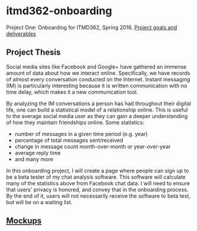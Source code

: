 # itmd362-onboarding

Project One: Onboarding for ITMD362, Spring 2016. [Project goals and deliverables](http://courses.karlstolley.com/hci/#project-one)

## Project Thesis

Social media sites like Facebook and Google+ have gathered an immense amount of data about how we interact online. Specifically, we have records of almost every conversation conducted on the Internet. Instant messaging (IM) is particularly interesting because it is written communication with no time delay, which makes it a new communication tool.

By analyzing the IM conversations a person has had throughout their digital life, one can build a statistical model of a relationship online. This is useful to the average social media user as they can gain a deeper understanding of how they maintain friendships online. Some statistics:

- number of messages in a given time period (e.g. year)
- percentage of total messages sent/received
- change in message count month-over-month or year-over-year
- average reply time
- and many more

In this onboarding project, I will create a page where people can sign up to be a beta tester of my chat analysis software. This software will calculate many of the statistics above from Facebook chat data. I will need to ensure that users' privacy is honored, and convey that in the onboarding process. By the end of it, users will not necessarily receive the software to beta test, but will be on a waiting list.

## [Mockups](https://app.moqups.com/erictendian@gmail.com/Z6At88UBTb/view)
